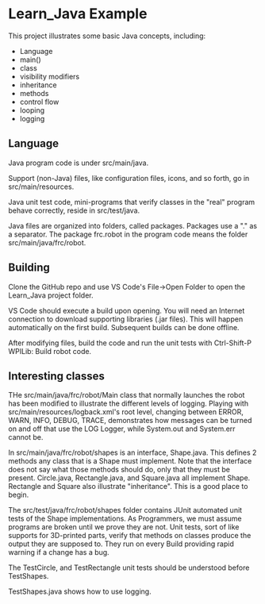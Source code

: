 # Learn_Java Example

This project illustrates some basic Java concepts, including:
- Language
- main()
- class
- visibility modifiers
- inheritance
- methods
- control flow
- looping
- logging

## Language
Java program code is under src/main/java.

Support (non-Java) files, like configuration files, icons, and so forth, go in src/main/resources.

Java unit test code, mini-programs that verify classes in the "real" 
program behave correctly, reside in src/test/java.

Java files are organized into folders, called packages.  Packages use a "." as a separator.  The
package frc.robot in the program code means the folder src/main/java/frc/robot.

## Building
Clone the GitHub repo and use VS Code's File->Open Folder to open the Learn_Java project folder.

VS Code should execute a build upon opening.  You will need an Internet connection to download supporting
libraries (.jar files).  This will happen automatically on the first build.  Subsequent builds can be
done offline.

After modifying files, build the code and run the unit tests with Ctrl-Shift-P WPILib: Build robot code.

## Interesting classes
THe src/main/java/frc/robot/Main class that normally launches the robot has been modified to illustrate
the different levels of logging.  Playing with src/main/resources/logback.xml's root level, changing
between ERROR, WARN, INFO, DEBUG, TRACE, demonstrates how messages can be turned on and off that 
use the LOG Logger, while System.out and System.err cannot be.

In src/main/java/frc/robot/shapes is an interface, Shape.java.  This defines 2 methods any class 
that is a Shape must implement.  Note that the interface does not say what those methods should do,
only that they must be present.  Circle.java, Rectangle.java, and Square.java all implement Shape.  
Rectangle and Square also illustrate "inheritance".  This is a good place to begin.

The src/test/java/frc/robot/shapes folder contains JUnit automated unit tests of the Shape implementations.
As Programmers, we must assume programs are broken until we prove they are not.  Unit tests, sort of
like supports for 3D-printed parts, verify that methods on classes produce the output they are supposed
to.  They run on every Build providing rapid warning if a change has a bug.

The TestCircle, and TestRectangle unit tests should be understood before TestShapes.

TestShapes.java shows how to use logging.
